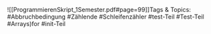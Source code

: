 
![[ProgrammierenSkript_1Semester.pdf#page=99]]Tags & Topics:
   #Abbruchbedingung
   #Zählende
   #Schleifenzähler
   #test-Teil
   #Test-Teil
   #Arrays)for
   #init-Teil